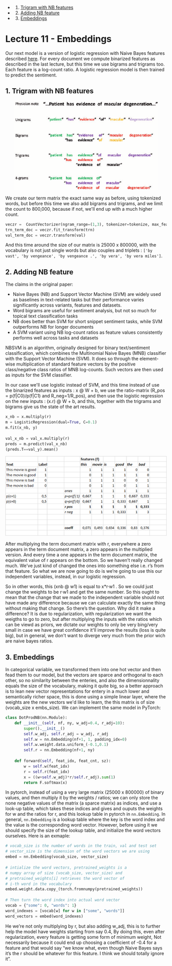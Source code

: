 <!-- vscode-markdown-toc -->
* 1. [Trigram with NB features](#TrigramwithNBfeatures)
* 2. [Adding NB feature](#AddingNBfeature)
* 3. [Embeddings](#Embeddings)

<!-- vscode-markdown-toc-config
	numbering=true
	autoSave=true
	/vscode-markdown-toc-config -->
<!-- /vscode-markdown-toc -->

# Lecture 11 - Embeddings

Our next model is a version of logistic regression with Naive Bayes features described [here](https://www.aclweb.org/anthology/P12-2018). For every document we compute binarized features as described in the last lecture, but this time we use bigrams and trigrams too. Each feature is a log-count ratio. A logistic regression model is then trained to predict the sentiment.

##  1. <a name='TrigramwithNBfeatures'></a>Trigram with NB features

<p align="center"> <img src="../figures/trigrams.png" width="450"> </p>

We create our term matrix the exact same way as before, using tokenized words, but before this time we also add bigrams and trigrams, and we limit the count to 800,000, because if not, we'll end up with a much higher count.

```python
veczr =  CountVectorizer(ngram_range=(1,3), tokenizer=tokenize, max_features=800000)
trn_term_doc = veczr.fit_transform(trn)
val_term_doc = veczr.transform(val)
```

And this time around the size of our matrix is 25000 x 800000, with the vocabulary is not just single words but also couples and triplets : `['by vast', 'by vengeance', 'by vengeance .', 'by vera', 'by vera miles']`.

##  2. <a name='AddingNBfeature'></a>Adding NB feature

The claims in the original paper:

* Naive Bayes (NB) and Support Vector Machine (SVM) are widely used as baselines in text-related tasks but their performance varies significantly across variants, features and datasets.
* Word bigrams are useful for sentiment analysis, but not so much for topical text classification tasks
* NB does better than SVM for short snippet sentiment tasks, while SVM outperforms NB for longer documents
* A SVM variant using NB log-count ratios as feature values consistently performs well across tasks and datasets

NBSVM is an algorithm, originally designed for binary text/sentiment classification, which combines the Multinomial Naive Bayes (MNB) classifier with the Support Vector Machine (SVM). It does so through the element-wise multiplication of standard feature vectors by the positive class/negative class ratios of MNB log-counts. Such vectors are then used as inputs for the SVM classifier.

In our case we'll use logistic instead of SVM, and this time instead of use the binarized features as inputs : x @ W + b, we use the ratio-matrix (R_pos = p(f|C0)/p(f|C1) and R_neg=1/R_pos), and then use the logistic regression on the new inputs : (x.r) @ W + b, and this, together with the trigrams and bigrams give us the state of the art results.

```python
x_nb = x.multiply(r)
m = LogisticRegression(dual=True, C=0.1)
m.fit(x_nb, y)

val_x_nb = val_x.multiply(r)
preds = m.predict(val_x_nb)
(preds.T==val_y).mean()
```

<p align="center"> <img src="../figures/NBSVM.png" width="550"> </p>

After multiplying the term document matrix with r, everywhere a zero appears in the term document matrix, a zero appears in the multiplied version. And every time a one appears in the term document matrix, the equivalent value of r appears on the bottom. So we haven’t really changed much. We’ve just kind of changed the ones into something else i.e. r’s from that feature. So what we are now going to do is we’re going to use this our independent variables, instead, in our logistic regression.

So in other words, this (xnb @ w1) is equal to x*r·w1 . So we could just change the weights to be r·w1 and get the same number. So this ought to mean that the change that we made to the independent variable should not have made any difference because we can calculate exactly the same thing without making that change. So there’s the question. Why did it make a difference? It is due to regularization, with regularization we want the weigths to go to zero, but after multiplying the inputs with the ratios which can be viewd as priors, we dictate our weights to only be very bing/very small in case we have great confidence it'll improve the results (loss is quite big), but in general, we don't want to diverge very much from the prior wich are naive bayes ratios.

##  3. <a name='Embeddings'></a>Embeddings

In categorical variable, we transformed them into one hot vector and then fead them to our model, but the vectors are sparce and orthogonal to each other, so no similarity between the enteries, and also the dimensionnality equals the size of the vocabulary, making it quite big, so a better approach is to lean new vector representations for entery in a much lower and semantically richer space, this is done using a simple linear layer, where the weights are the new vectors we'd like to learn, the this matrix is of size (vocab_size x embs_size). We can implement the same model in PyTorch:

```python
class DotProdNB(nn.Module):
    def __init__(self, nf, ny, w_adj=0.4, r_adj=10):
        super().__init__()
        self.w_adj, self.r_adj = w_adj, r_adj
        self.w = nn.Embedding(nf+1, 1, padding_idx=0)
        self.w.weight.data.uniform_(-0.1,0.1)
        self.r = nn.Embedding(nf+1, ny)

    def forward(self, feat_idx, feat_cnt, sz):
        w = self.w(feat_idx)
        r = self.r(feat_idx)
        x = ((w+self.w_adj)*r/self.r_adj).sum(1)
        return F.softmax(x)
```

In pytorch, instead of using a very large matrix (25000 x 800000) of binary values, and then multiply it by the weights / ratios; we can only store the none negative values of the matrix (a sparce matrix) as indices, and use a look-up table, which takes these indices and gives and ouputs the weights for w and the ratios for r, and this lookup table in pytorch in `nn.Embedding`. In general,  `nn.Embedding` is a lookup table where the key is the word index and the value is the corresponding word vector. However, before using it we should specify the size of the lookup table, and initialize the word vectors ourselves. Here is an exmaple:

```python
# vocab_size is the number of words in the train, val and test set
# vector_size is the dimension of the word vectors we are using
embed = nn.Embedding(vocab_size, vector_size)

# intialize the word vectors, pretrained_weights is a
# numpy array of size (vocab_size, vector_size) and
# pretrained_weights[i] retrieves the word vector of
# i-th word in the vocabulary
embed.weight.data.copy_(torch.fromnumpy(pretrained_weights))

# Then turn the word index into actual word vector
vocab = {"some": 0, "words": 1}
word_indexes = [vocab[w] for w in ["some", "words"]]
word_vectors = embed(word_indexes)
```

He we're not only multiplying by r, but also adding w_adj, this is to further help the model have weights starting from say 0.4, By doing this, even after regularization, every feature is getting some form of minimum weight, Not necessarily because it could end up choosing a coefficient of -0.4 for a feature and that would say “we know what, even though Naive Bayes says it’s the r should be whatever for this feature. I think we should totally ignore it”.
